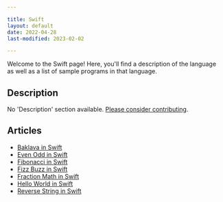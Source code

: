```yaml
---

title: Swift
layout: default
date: 2022-04-28
last-modified: 2023-02-02

---
```


Welcome to the Swift page! Here, you'll find a description of the language as well as a list of sample programs in that language.

## Description

No 'Description' section available. [Please consider contributing](https://github.com/TheRenegadeCoder/sample-programs-website).

## Articles

- [Baklava in Swift](https://sampleprograms.io/projects/baklava/swift)
- [Even Odd in Swift](https://sampleprograms.io/projects/even-odd/swift)
- [Fibonacci in Swift](https://sampleprograms.io/projects/fibonacci/swift)
- [Fizz Buzz in Swift](https://sampleprograms.io/projects/fizz-buzz/swift)
- [Fraction Math in Swift](https://sampleprograms.io/projects/fraction-math/swift)
- [Hello World in Swift](https://sampleprograms.io/projects/hello-world/swift)
- [Reverse String in Swift](https://sampleprograms.io/projects/reverse-string/swift)